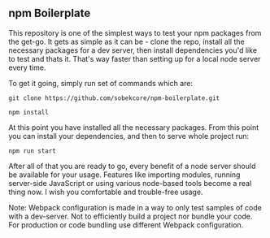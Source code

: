## npm Boilerplate
This repository is one of the simplest ways to test your npm packages from the get-go. It gets as simple as it can be - clone the repo, install all the necessary packages for a dev server, then install dependencies you'd like to test and thats it. That's way faster than setting up for a local node server every time.

To get it going, simply run set of commands which are:
```
git clone https://github.com/sobekcore/npm-boilerplate.git
```
```
npm install
```

At this point you have installed all the necessary packages.
From this point you can install your dependencies, and then to serve whole project run:
```
npm run start
```

After all of that you are ready to go, every benefit of a node server should be available for your usage. Features like importing modules, running server-side JavaScript or using various node-based tools become a real thing now. I wish you comfortable and trouble-free usage.

Note: Webpack configuration is made in a way to only test samples of code with a dev-server. Not to efficiently build a project nor bundle your code. For production or code bundling use different Webpack configuration.
